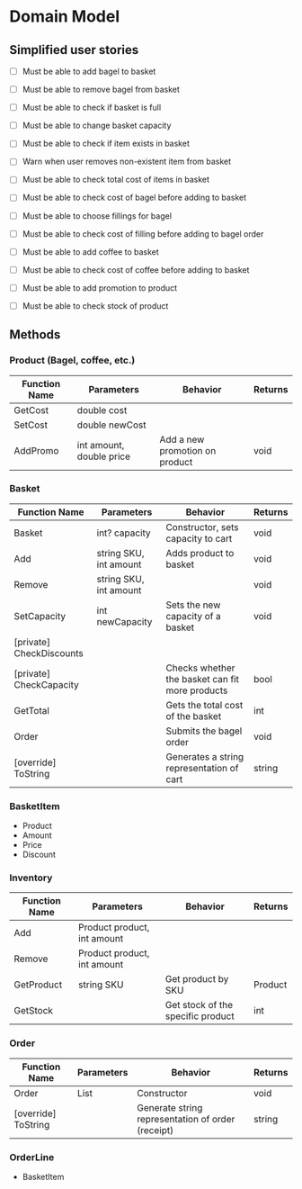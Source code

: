# Domain Model

## Simplified user stories

- [ ] Must be able to add bagel to basket
- [ ] Must be able to remove bagel from basket
- [ ] Must be able to check if basket is full
- [ ] Must be able to change basket capacity
- [ ] Must be able to check if item exists in basket
- [ ] Warn when user removes non-existent item from basket
- [ ] Must be able to check total cost of items in basket
- [ ] Must be able to check cost of bagel before adding to basket
- [ ] Must be able to choose fillings for bagel
- [ ] Must be able to check cost of filling before adding to bagel order
- [ ] Must be able to add coffee to basket
- [ ] Must be able to check cost of coffee before adding to basket
- [ ] Must be able to add promotion to product
- [ ] Must be able to check stock of product


## Methods

### Product (Bagel, coffee, etc.)

| Function Name  | Parameters               | Behavior                       | Returns      |
|----------------|--------------------------|--------------------------------|--------------|
| GetCost        | double cost              |                                |              |
| SetCost        | double newCost           |                                |              |
| AddPromo       | int amount, double price | Add a new promotion on product | void         |

### Basket

| Function Name            | Parameters             | Behavior                                        | Returns |
|--------------------------|------------------------|-------------------------------------------------|---------|
| Basket                   | int? capacity          | Constructor, sets capacity to cart              | void    |
| Add                      | string SKU, int amount | Adds product to basket                          | void    |
| Remove                   | string SKU, int amount |                                                 | void    |
| SetCapacity                  | int newCapacity        | Sets the new capacity of a basket               | void    |
| [private] CheckDiscounts |                        |                                                 |         |
| [private] CheckCapacity  |                        | Checks whether the basket can fit more products | bool    |
| GetTotal                 |                        | Gets the total cost of the basket              | int  |
| Order                    |                        | Submits the bagel order                         | void    |
| [override] ToString      |                        | Generates a string representation of cart       | string  |

### BasketItem
- Product
- Amount
- Price
- Discount

### Inventory

| Function Name | Parameters                  | Behavior                          | Returns |
|---------------|-----------------------------|-----------------------------------|---------|
| Add           | Product product, int amount |                                   |         |
| Remove        | Product product, int amount |                                   |         |
| GetProduct    | string SKU                  | Get product by SKU                | Product |
| GetStock      |                             | Get stock of the specific product | int     |

### Order

| Function Name       | Parameters      | Behavior                                          | Returns |
|---------------------|-----------------|---------------------------------------------------|---------|
| Order               | List<OrderLine> | Constructor                                       | void    |
| [override] ToString |                 | Generate string representation of order (receipt) | string  |

### OrderLine
- BasketItem

